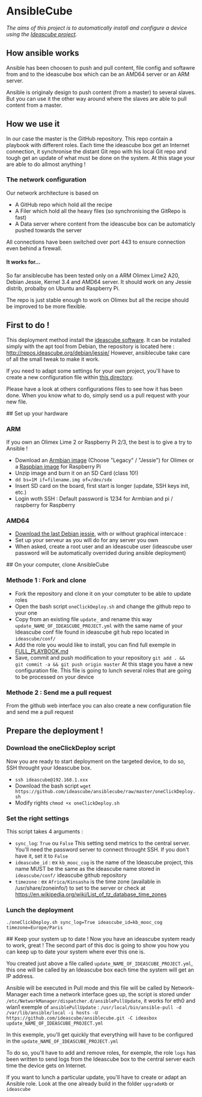 # AnsibleCube
_The aims of this project is to automatically install and configure a device using the [Ideascube project](http://github.com/ideascube/ideascube/)._

## How ansible works
Ansible has been choosen to push and pull content, file config and softawre from and to the ideascube box which can be an AMD64 server or an ARM server.

Ansible is originaly design to push content (from a master) to several slaves. But you can use it the other way around where the slaves are able to pull content from a master. 

## How we use it 
In our case the master is the GitHub repository. This repo contain a playbook with different roles. Each time the ideascube box get an Internet connection, it synchronise the distant Git repo with his local Git repo and tough get an update of what must be done on the system. At this stage your are able to do allmost anything !

### The network configuration
Our network architecture is based on 
 - A GitHub repo which hold all the recipe 
 - A Filer which hold all the heavy files (so synchronising the GitRepo is fast)
 - A Data server where content from the ideascube box can be automaticly pushed towards the server

 All connections have been switched over port 443 to ensure connection even behind a firewall.

#### It works for...
So far ansiblecube has been tested only on a ARM Olimex Lime2 A20, Debian Jessie, Kernel 3.4 and AMD64 server.
It should work on any Jessie distrib, probalby on Ubuntu and Raspberry Pi.

The repo is just stable enough to work on Olimex but all the recipe should be improved to be more flexible.

## First to do !

This deployment method install the [ideascube software](http://github.com/ideascube/ideascube/). It can be installed simply with the apt tool from Debian, the repository is located here : http://repos.ideascube.org/debian/jessie/
However, ansiblecube take care of all the small tweak to make it work.

If you need to adapt some settings for your own project, you'll have to create a new configuration file within [this directory](https://github.com/ideascube/ideascube/tree/master/ideascube/conf). 

Please have a look at others configurations files to see how it has been done. When you know what to do, simply send us a pull request with your new file. 

## Set up your hardware 
### ARM
If you own an Olimex Lime 2 or Raspberry Pi 2/3, the best is to give a try to Ansible ! 
 - Download an [Armbian image](http://www.armbian.com/olimex-lime-2/) (Choose "Legacy" / "Jessie") for Olimex or a [Raspbian image](https://www.raspberrypi.org/downloads/raspbian/) for Raspberry Pi
 - Unzip image and burn it on an SD Card (class 10!)
 - ```dd bs=1M if=filename.img of=/dev/sdx```
 - Insert SD card on the board, first start is longer (update, SSH keys init, etc.)
 - Login woth SSH : Default password is 1234 for Armbian and pi / raspberry for Raspberry 

### AMD64
 - [Download the last Debian jessie](http://cdimage.debian.org/debian-cd/current-live/amd64/iso-hybrid/debian-live-8.2.0-amd64-lxde-desktop.iso), with or without graphical intercace : 
 - Set up your serveur as you will do for any server you own
 - When asked, create a root user and an ideascube user (ideascube user password will be automatically overrided during ansible deployment)

## On your computer, clone AnsibleCube
### Methode 1 : Fork and clone 
 - Fork the repository and clone it on your comptuter to be able to update roles 
 - Open the bash script ```oneClickDeploy.sh``` and change the github repo to your one
 - Copy from an existing file ```update_``` and rename this way ```update_NAME_OF_IDEASCUBE_PROJECT.yml``` with the same name of your Ideascube conf file found in ideascube git hub repo located in ```ideascube/conf/```
 - Add the role you would like to install, you can find full exemple in [FULL_PLAYBOOK.md](https://github.com/ideascube/ansiblecube/blob/master/FULL_PLAYBOOK.md)
 - Save, commit and push modification to your repository ```git add . &&  git commit -a && git push origin master```
 At this stage you have a new configuration file. This file is going to lunch several roles that are going to be processed on your device

### Methode 2 : Send me a pull request
From the github web interface you can also create a new configuration file and send me a pull request 

## Prepare the deployment !
### Download the oneClickDeploy script
Now you are ready to start deployment on the targeted device, to do so, SSH throught your Ideascube box. 
 - ```ssh ideascube@192.168.1.xxx```
 - Download the bash script ```wget https://github.com/ideascube/ansiblecube/raw/master/oneClickDeploy.sh```
 - Modify rights ```chmod +x oneClickDeploy.sh```
 
 ### Set the right settings
This script takes 4 arguments : 

 - ```sync_log```: ```True``` ou ```False``` This setting send metrics to the central server. You'll need the password server to connect throught SSH. If you don't have it, set it to ```False```
 - ```ideascube_id``` : ex ```kb_mooc_cog``` is the name of the Ideascube project, this name MUST be the same as the ideascube name stored in ```ideascube/conf/``` ideascube github repository
 - ```timezone``` : ex ```Africa/Kinsasha``` is the time zone (available in /usr/share/zoneinfo/) to set to the server or check at https://en.wikipedia.org/wiki/List_of_tz_database_time_zones
 
### Lunch the deployment 
	./oneClickDeploy.sh sync_log=True ideascube_id=kb_mooc_cog timezone=Europe/Paris

## Keep your system up to date ! 
Now you have an ideascube system ready to work, great !
The second part of this doc is going to show you how you can keep up to date your system where ever this one is.

You created just above a file called ```update_NAME_OF_IDEASCUBE_PROJECT.yml```, this one will be called by an Ideascube box each time the system will get an IP address.

Ansible will be executed in Pull mode and this file will be called by Network-Manager each time a network interface goes up, the script is stored under `/etc/NetworkManager/dispatcher.d/ansiblePullUpdate`, it works for eth0 and wlan1
exemple of ```ansiblePullUpdate``` : ```/usr/local/bin/ansible-pull -d /var/lib/ansible/local -i hosts -U https://github.com/ideascube/ansiblecube.git -C ideasbox update_NAME_OF_IDEASCUBE_PROJECT.yml```

In this exemple, you'll get quickly that everything will have to be configured in the ```update_NAME_OF_IDEASCUBE_PROJECT.yml```

To do so, you'll have to add and remove roles, for exemple, the role ```logs``` has been written to send logs from the Ideascube box to the central server each time the device gets on Internet. 

If you want to lunch a particular update, you'll have to create or adapt an Ansible role. Look at the one already build in the folder ```upgradeKb``` or ```ideascube```

